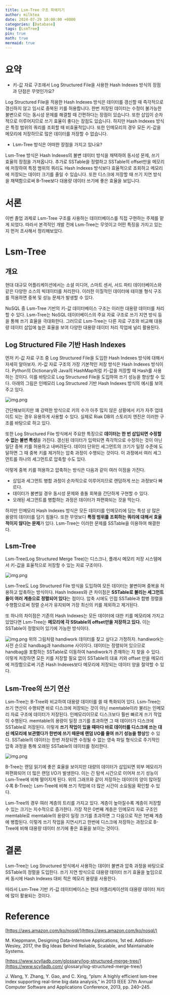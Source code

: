 ```yaml
---
title: Lsm-Tree 구조 파헤치기
author: milktea
date: 2024-07-29 10:00:00 +0800
categories: [Database]
tags: [LsmTree]
pin: true
math: true
mermaid: true
---
```


# 요약
- 키-값 자료 구조에서 Log Structured File을 사용한 Hash Indexes 방식의 장점과 단점은 무엇인가요?

Log Structured File을 적용한 Hash Indexes 방식은 데이터를 갱신할 때 즉각적으로 갱신하지 않고 임시로 중복된 키를 허용합니다.
한번 저장된 데이터는 수정이 불가능한 불변으로 이는 동시성 문제를 해결할 때 간편하다는 장점이 있습니다.
또한 삽입이 순차적으로 이루어지므로 쓰기 효율이 좋다는 장점도 있습니다.
하지만 Hash Indexes 방식은 특정 범위의 쿼리를 조회할 때 비효율적입니다.
또한 인메모리의 경우 모든 키-값을 메모리에 저장하므로 많은 데이터를 저장할 수 없습니다.

- Lsm-Tree 방식은 어떠한 장점을 가지고 있나요?

Lsm-Tree 방식은 Hash Indexes의 불변 데이터 방식을 채택하여 동시성 문제, 쓰기 효율의 장점을 가져옵니다.
추가로 SSTable을 정렬하고 SSTable의 offset만을 메모리에 저장하여 특정 범위의 쿼리도 Hash Indexes 방식보다 효율적으로 조회하고 메모리에 저장되는 데이터 크기를 줄일 수 있습니다.
또한 디스크에 저장할 때 쓰기 지연 방식을 채택함으로써 B-Tree보다 대용량 데이터 쓰기에 좋은 효율을 보입니다.

# 서론
이번 졸업 과제로 Lsm-Tree 구조를 사용하는 데이터베이스를 직접 구현하는 주제를 맡게 되었다.
따라서 본격적인 개발 전에 Lsm-Tree는 무엇이고 어떤 특징을 가지고 있는지 먼저 조사해서 정리해보았다.

# Lsm-Tree
## 개요
현대 대규모 어플리케이션에서는 소셜 미디어, 스마트 센서, 서드 파티 데이터베이스와 같은 다양한 소스의 빅데이터를 처리한다.
이러한 이질적인 데이터에 테이블 형식 구조를 적용하면 중복 및 성능 문제가 발생할 수 있다.

NoSQL 중 Lsm-Tree 기반의 키-값 데이터베이스 구조는 이러한 대용량 데이터를 처리할 수 있다.
Lsm-Tree는 NoSQL 데이터베이스의 주요 자료 구조로 쓰기 지연 방식 등을 통해 쓰기 효율을 극대화한다.
그러므로 Lsm-Tree는 다른 자료 구조와 비교해 대용량 데이터 삽입에 높은 효율을 보여 다양한 대용량 데이터 처리 작업에 널리 활용된다.

## Log Structured File 기반 Hash Indexes
먼저 키-값 자료 구조 중 Log Structured File을 도입한 Hash Indexes 방식에 대해서 자세히 알아보자.
키-값 자료 구조의 가장 기본적인 저장 방식은 Hash Indexes 방식이다.
Python의 Dictionary와 Java의 HashMap처럼 키-값을 저장할 때 Hash를 사용하는 것이다.
이를 바탕으로 Log Structured File을 도입하여 쓰기 성능을 향상할 수 있다.
아래의 그림은 인메모리 Log Structured 기반 Hash Indexes 방식의 예시를 보여주고 있다.

![img.png](/assets/img/posts/database/lsm-tree/intro/img.png)

간단해보이지만 꽤 강력한 방식으로 키의 수가 아주 많지 않은 상황에서 키가 자주 업데이트 되는 경우 유용하게 사용할 수 있다.
실제로 Riak DB의 스토리지 엔진은 이러한 구조를 바탕으로 하고 있다.

또한 Log Structured File 방식에서 주요한 특징으로 **데이터는 한 번 삽입되면 수정할 수 없는 불변 특성**을 가진다.
갱신된 데이터가 입력되면 즉각적으로 수정하는 것이 아닌 일단 중복 키를 허용하고 내버려둔다.
데이터 단위인 세그먼트의 크기가 일정 수준에 도달하면 그 때 중복 키를 제거하는 압축 과정이 수행되는 것이다.
이 과정에서 여러 세그먼트를 하나의 세그먼트로 압축할 수도 있다.

이렇게 중복 키를 허용하고 압축하는 방식은 다음과 같이 여러 이점을 가진다.
- 삽입과 세그먼트 병합 과정이 순차적으로 이루어지므로 랜덤하게 쓰는 과정보다 빠르다.
- 데이터가 불변일 경우 동시성 문제와 충돌 회복을 간단하게 구현할 수 있다.
- 오래된 세그먼트를 병합하는 과정은 데이터가 파편화되는 것을 막는다.

하지만 인메모리 Hash Indexes 방식은 모든 데이터를 인메모리에 담는 특성 상 많은 용량의 데이터를 담기 힘들다.
또한 무엇보다 **특정 범위를 조회하는 쿼리에 대해서 효율적이지 않다는 문제**가 있다.
Lsm-Tree는 이러한 문제를 SSTable을 이용하여 해결한다.

## Lsm-Tree
Lsm-Tree(Log Structured Merge Tree)는 디스크나, 플래시 메모리 저장 시스템에서 키-값을 효율적으로 저장할 수 있는 자료 구조이다.

![img.png](/assets/img/posts/database/lsm-tree/intro/img-2.png)

Lsm-Tree도 Log Structured File 방식을 도입하여 모든 데이터는 불변이며 중복을 허용하고 압축하는 방식이다.
Hash Indexes와 큰 차이점은 **SSTable로 불리는 세그먼트들이 여러 계층으로 정렬되어 있다**는 점이다.
압축 시에도 인접 SSTable과 합병 정렬을 수행함으로써 정렬 순서가 유지되며 가장 최신의 키를 제외하고 제거된다.

또 하나의 차이점은 기존의 Hash Indexes는 모든 데이터에 대한 키를 메모리에 가지고 있었다면 Lsm-Tree는 **메모리에 각 SStable의 offset만을 저장하고 있다.**
이는 SSTable이 정렬되어 있기에 가능한 방식이다.

![img.png](/assets/img/posts/database/lsm-tree/intro/img-3.png)
위의 그림처럼 handiwork 데이터를 찾고 싶다고 가정하자.
handiwork는 사전 순으로 handbag과 handsome 사이이다.
데이터는 정렬되어 있으므로 handbag을 포함하는 SSTable로 이동하여 handiwork가 존재하는 지 찾을 수 있다.
이렇게 저장하면 모든 키를 저장할 필요 없이 SSTable의 대표 키와 offset 만을 메모리에 저장함으로써 기존 Hash Indexes보다 메모리에 저장되는 데이터 양을 절약할 수 있다.

## Lsm-Tree의 쓰기 연산
Lsm-Tree는 B-Tree와 비교하여 대용량 데이터를 쓸 때 특화되어 있다.
Lsm-Tree는 쓰기 연산이 수행되면 바로 디스크에 저장되는 것이 아닌 memtable이라 불리는 인메모리 자료 구조에 데이터가 저장된다.
인메모리이므로 디스크보다 훨씬 빠르게 쓰기 작업이 수행된다.
memtable의 용량이 일정 크기를 초과하면 그 때 데이터가 디스크에 SSTable로 저장된다.
이렇게 **쓰기 작업이 있을 때마다 바로 데이터를 디스크에 쓰는 대신 메모리에 보관했다가 한번에 쓰기 때문에 랜덤 I/O를 줄여 쓰기 성능을 향상**할 수 있다.
SSTable의 데이터는 한번 저장되면 수정될 수 없는 영속 파일 형식으로 주기적인 압축 과정을 통해 오래된 SSTable의 데이터를 정리한다.

![img.png](/assets/img/posts/database/lsm-tree/intro/img-4.png)

B-Tree는 랜덤 읽기에 좋은 효율을 보이지만 대량의 데이터가 삽입되면 외부 메모리가 파편화되어 더 많은 랜덤 I/O가 발생한다.
이는 긴 탐색 시간으로 이어져 쓰기 성능이 Lsm-Tree에 비해 떨어지게 된다.
위의 그래프와 같이 저장하는 데이터의 양이 많아질 수록 B-Tree는 Lsm-Tree에 비해 쓰기 작업에 더 많은 시간이 소요됨을 확인할 수 있다.

Lsm-Tree의 경우 여러 계층의 트리를 가지고 있다. 계층이 높아질수록 계층이 저장할 수 있는 크기는 지수적으로 증가한다.
가장 작은 0번째 계층은 인메모리 자료 구조인 memtable로 memtable의 용량이 일정 크기를 초과하면 그 다음으로 작은 1번째 계층에 병합된다.
이렇게 쓰기 작업을 지연시키고 한번에 디스크에 저장하는 과정으로 B-Tree에 비해 대용량 데이터 쓰기에 좋은 효율을 보이는 것이다.

# 결론
Lsm-Tree는 Log Structured 방식에서 사용하는 데이터 불변과 압축 과정을 바탕으로 SSTable의 정렬을 도입한다.
쓰기 지연 방식으로 대용량 데이터 쓰기 효율을 높임으로써 동시에 Hash Indexes 대비 적은 메모리 용량을 사용한다.

따라서 Lsm-Tree 기반 키-값 데이터베이스는 현대 어플리케이션의 대용량 데이터 처리에 많이 활용되는 것이다.

# Reference
[https://aws.amazon.com/ko/nosql/](https://aws.amazon.com/ko/nosql/)

M. Kleppmann, Designing Data-Intensive Applications, 1st ed. Addison-Wesley, 2017, the Big Ideas Behind Reliable, Scalable, and Maintainable Systems.

[https://www.scylladb.com/glossary/log-structured-merge-tree/](https://www.scylladb.com/
glossary/log-structured-merge-tree/)

J. Wang, Y. Zhang, Y. Gao, and C. Xing, “plsm: A highly efficient lsm-tree index supporting real-time big data analysis,” in 2013 IEEE 37th Annual Computer Software and Applications Conference, 2013, pp. 240–245.
